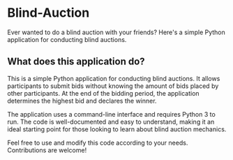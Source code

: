 # Blind-Auction
Ever wanted to do a blind auction with your friends? Here's a simple Python application for conducting blind auctions.
## What does this application do?
This is a simple Python application for conducting blind auctions. It allows participants to submit bids without knowing the amount of bids placed by other participants. At the end of the bidding period, the application determines the highest bid and declares the winner.

The application uses a command-line interface and requires Python 3 to run. The code is well-documented and easy to understand, making it an ideal starting point for those looking to learn about blind auction mechanics.

Feel free to use and modify this code according to your needs. Contributions are welcome!
